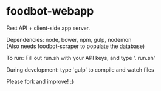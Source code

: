 foodbot-webapp
===========

Rest API + client-side app server.

Dependencies: node, bower, npm, gulp, nodemon  
(Also needs foodbot-scraper to populate the database)

To run: Fill out run.sh with your API keys, and type '. run.sh'

During development: type 'gulp' to compile and watch files

Please fork and improve! :)



